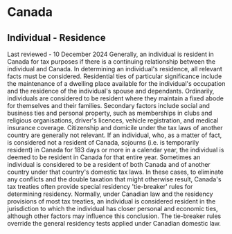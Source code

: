 # Canada
## Individual - Residence
Last reviewed - 10 December 2024
Generally, an individual is resident in Canada for tax purposes if there is a continuing relationship between the individual and Canada. In determining an individual's residence, all relevant facts must be considered. Residential ties of particular significance include the maintenance of a dwelling place available for the individual's occupation and the residence of the individual's spouse and dependants. Ordinarily, individuals are considered to be resident where they maintain a fixed abode for themselves and their families. Secondary factors include social and business ties and personal property, such as memberships in clubs and religious organisations, driver's licences, vehicle registration, and medical insurance coverage.
Citizenship and domicile under the tax laws of another country are generally not relevant.
If an individual, who, as a matter of fact, is considered not a resident of Canada, sojourns (i.e. is temporarily resident) in Canada for 183 days or more in a calendar year, the individual is deemed to be resident in Canada for that entire year.
Sometimes an individual is considered to be a resident of both Canada and of another country under that country's domestic tax laws. In these cases, to eliminate any conflicts and the double taxation that might otherwise result, Canada's tax treaties often provide special residency 'tie-breaker' rules for determining residency. Normally, under Canadian law and the residency provisions of most tax treaties, an individual is considered resident in the jurisdiction to which the individual has closer personal and economic ties, although other factors may influence this conclusion. The tie-breaker rules override the general residency tests applied under Canadian domestic law.
